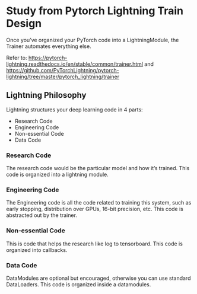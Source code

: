 # Study from Pytorch Lightning Train Design
Once you’ve organized your PyTorch code into a LightningModule, the Trainer automates everything else.

Refer to: https://pytorch-lightning.readthedocs.io/en/stable/common/trainer.html and https://github.com/PyTorchLightning/pytorch-lightning/tree/master/pytorch_lightning/trainer

## Lightning Philosophy
Lightning structures your deep learning code in 4 parts: 
* Research Code
* Engineering Code
* Non-essential Code
* Data Code

### Research Code
The research code would be the particular model and how it’s trained. This code is organized into a lightning module. 

### Engineering Code
The Engineering code is all the code related to training this system, such as early stopping, distribution over GPUs, 16-bit precision, etc. This code is abstracted out by the trainer. 

### Non-essential Code
This is code that helps the research like log to tensorboard. This code is organized into callbacks. 

### Data Code
DataModules are optional but encouraged, otherwise you can use standard DataLoaders. This code is organized inside a datamodules. 